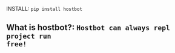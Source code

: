 INSTALL:
<code>pip install hostbot<h2></code>

What is hostbot?:
<code>Hostbot can always repl project run free!</code>
